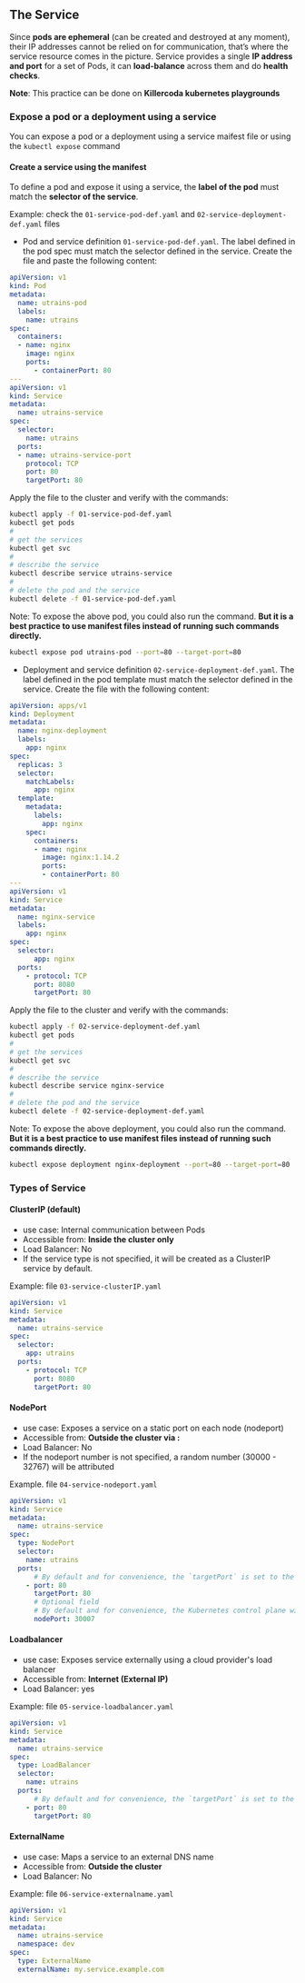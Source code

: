 ## The Service

Since **pods are ephemeral** (can be created and destroyed at any moment), their IP addresses cannot be relied on for communication, that’s where the service resource comes in the picture. Service provides a single **IP address and port** for a set of Pods, it can **load-balance** across them and do **health checks**.

**Note**: This practice can be done on **Killercoda kubernetes playgrounds**

### Expose a pod or a deployment using a service
You can expose a pod or a deployment using a service maifest file or using the `kubectl expose` command

#### Create a service using the manifest

To define a pod and expose it using a service, the **label of the pod** must match the **selector of the service**.

Example: check the `01-service-pod-def.yaml` and `02-service-deployment-def.yaml` files

- Pod and service definition `01-service-pod-def.yaml`. The label defined in the pod spec must match the selector defined in the service. Create the file and paste the following content:
```yaml
apiVersion: v1
kind: Pod
metadata:
  name: utrains-pod
  labels:
    name: utrains
spec:
  containers:
  - name: nginx
    image: nginx
    ports:
      - containerPort: 80
---
apiVersion: v1
kind: Service
metadata:
  name: utrains-service
spec:
  selector:
    name: utrains
  ports:
  - name: utrains-service-port
    protocol: TCP
    port: 80
    targetPort: 80
```
Apply the file to the cluster and verify with the commands:

```bash
kubectl apply -f 01-service-pod-def.yaml
kubectl get pods
#
# get the services
kubectl get svc
#
# describe the service
kubectl describe service utrains-service
#
# delete the pod and the service
kubectl delete -f 01-service-pod-def.yaml

```
Note: To expose the above pod, you could also run the command. **But it is a best practice to use manifest files instead of running such commands directly.**
```bash
kubectl expose pod utrains-pod --port=80 --target-port=80
```

- Deployment and service definition `02-service-deployment-def.yaml`. The label defined in the pod template must match the selector defined in the service. Create the file with the following content:

```yaml
apiVersion: apps/v1
kind: Deployment
metadata:
  name: nginx-deployment
  labels:
    app: nginx
spec:
  replicas: 3
  selector:
    matchLabels:
      app: nginx
  template:
    metadata:
      labels:
        app: nginx
    spec:
      containers:
      - name: nginx
        image: nginx:1.14.2
        ports:
        - containerPort: 80
---
apiVersion: v1
kind: Service
metadata:
  name: nginx-service
  labels:
    app: nginx
spec:
  selector:
      app: nginx
  ports:
    - protocol: TCP
      port: 8080
      targetPort: 80
```
Apply the file to the cluster and verify with the commands:

```bash
kubectl apply -f 02-service-deployment-def.yaml
kubectl get pods
#
# get the services
kubectl get svc
#
# describe the service
kubectl describe service nginx-service
#
# delete the pod and the service
kubectl delete -f 02-service-deployment-def.yaml

```

Note: To expose the above deployment, you could also run the command. **But it is a best practice to use manifest files instead of running such commands directly.**
```bash
kubectl expose deployment nginx-deployment --port=80 --target-port=80
```
### Types of Service

#### **ClusterIP (default)**
- use case: Internal communication between Pods
- Accessible from: **Inside the cluster only**
- Load Balancer: No
- If the service type is not specified, it will be created as a ClusterIP service by default.

Example: file `03-service-clusterIP.yaml`
```yaml
apiVersion: v1
kind: Service
metadata:
  name: utrains-service
spec:
  selector:
    app: utrains
  ports:
    - protocol: TCP
      port: 8080
      targetPort: 80
```

#### **NodePort**
- use case: Exposes a service on a static port on each node (nodeport)
- Accessible from: **Outside the cluster via <Node-IP>:<port>**
- Load Balancer: No
- If the nodeport number is not specified, a random number (30000 - 32767) will be attributed

Example. file `04-service-nodeport.yaml`
```yaml
apiVersion: v1
kind: Service
metadata:
  name: utrains-service
spec:
  type: NodePort
  selector:
    name: utrains
  ports:
      # By default and for convenience, the `targetPort` is set to the same value as the `port` field.
    - port: 80
      targetPort: 80
      # Optional field
      # By default and for convenience, the Kubernetes control plane will allocate a port from a range (default: 30000-32767)
      nodePort: 30007
```

#### **Loadbalancer**
- use case: Exposes service externally using a cloud provider's load balancer
- Accessible from: **Internet (External IP)**
- Load Balancer: yes

Example: file `05-service-loadbalancer.yaml`

```yaml
apiVersion: v1
kind: Service
metadata:
  name: utrains-service
spec:
  type: LoadBalancer
  selector:
    name: utrains
  ports:
      # By default and for convenience, the `targetPort` is set to the same value as the `port` field.
    - port: 80
      targetPort: 80
```

#### **ExternalName**
- use case: Maps a service to an external DNS name
- Accessible from: **Outside the cluster**
- Load Balancer: No

Example: file `06-service-externalname.yaml`

```yaml
apiVersion: v1
kind: Service
metadata:
  name: utrains-service
  namespace: dev
spec:
  type: ExternalName
  externalName: my.service.example.com
```


